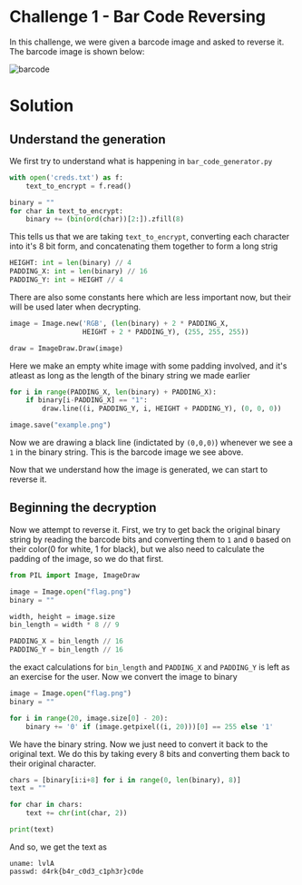 # Challenge 1 - Bar Code Reversing

In this challenge, we were given a barcode image and asked to reverse it. The barcode image is shown below:

![barcode](Challenge/3nc0ded.png)

# Solution
## Understand the generation
We first try to understand what is happening in `bar_code_generator.py`
    
```python
with open('creds.txt') as f:
    text_to_encrypt = f.read()

binary = ""
for char in text_to_encrypt:
    binary += (bin(ord(char))[2:]).zfill(8)
```

This tells us that we are taking `text_to_encrypt`, converting each character into it's 8 bit form, and concatenating them together to form a long strig

```python
HEIGHT: int = len(binary) // 4
PADDING_X: int = len(binary) // 16
PADDING_Y: int = HEIGHT // 4
```
There are also some constants here which are less important now, but their will be used later when decrypting.
```python
image = Image.new('RGB', (len(binary) + 2 * PADDING_X,
                  HEIGHT + 2 * PADDING_Y), (255, 255, 255))

draw = ImageDraw.Draw(image)
```
Here we make an empty white image with some padding involved, and it's atleast as long as the length of the binary string we made earlier
```python
for i in range(PADDING_X, len(binary) + PADDING_X):
    if binary[i-PADDING_X] == "1":
        draw.line((i, PADDING_Y, i, HEIGHT + PADDING_Y), (0, 0, 0))

image.save("example.png")
```

Now we are drawing a black line (indictated by `(0,0,0)`) whenever we see a `1` in the binary string. This is the barcode image we see above.

Now that we understand how the image is generated, we can start to reverse it.
## Beginning the decryption

Now we attempt to reverse it. First, we try to get back the original binary string by reading the barcode bits and converting them to `1` and `0` based on their color(0 for white, 1 for black), but we also need to calculate the padding of the image, so we do that first.

```python
from PIL import Image, ImageDraw

image = Image.open("flag.png")
binary = ""

width, height = image.size
bin_length = width * 8 // 9

PADDING_X = bin_length // 16
PADDING_Y = bin_length // 16
```

the exact calculations for `bin_length` and `PADDING_X` and `PADDING_Y` is left as an exercise for the user. Now we convert the image to binary

```python
image = Image.open("flag.png")
binary = ""

for i in range(20, image.size[0] - 20):
    binary += '0' if (image.getpixel((i, 20)))[0] == 255 else '1'
```

We have the binary string. Now we just need to convert it back to the original text. We do this by taking every 8 bits and converting them back to their original character.

```python
chars = [binary[i:i+8] for i in range(0, len(binary), 8)]
text = ""

for char in chars:
    text += chr(int(char, 2))

print(text)
```

And so, we get the text as  

```
uname: lvlA
passwd: d4rk{b4r_c0d3_c1ph3r}c0de 
```